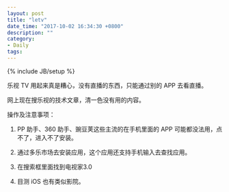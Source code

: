 ```yaml
---
layout: post
title: "letv"
date_time: "2017-10-02 16:34:30 +0800"
description: ""
category:
- Daily
tags:
---
```

{% include JB/setup %}

乐视 TV 用起来真是糟心，没有直播的东西，只能通过别的 APP 去看直播。

网上现在搜乐视的技术文章，清一色没有用的内容。

操作及注意事项：

1. PP 助手、360 助手、豌豆荚这些主流的在手机里面的 APP 可能都没法用，点不了，进入不了安装。

2. 通过多乐市场去安装应用，这个应用还支持手机输入去查找应用。

3. 在搜索框里面找到电视家3.0

4. 目测 iOS 也有类似影院。